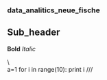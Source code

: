 ### data_analitics_neue_fische
## Sub_header
**Bold**
*Italic*


\\\
a=1
for i in range(10):
print i
///
